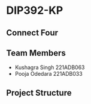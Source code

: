 # DIP392-KP


## Connect Four

## Team Members
- Kushagra Singh 221ADB063
- Pooja Odedara 221ADB033

## Project Structure
